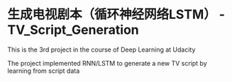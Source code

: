 # 生成电视剧本（循环神经网络LSTM） - TV_Script_Generation

This is the 3rd project in the course of Deep Learning at Udacity

The project implemented RNN/LSTM to generate a new TV script by learning from script data
